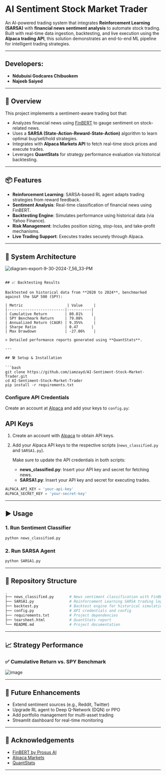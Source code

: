 # AI Sentiment Stock Market Trader

An AI-powered trading system that integrates **Reinforcement Learning (SARSA)** with **financial news sentiment analysis** to automate stock trading. Built with real-time data ingestion, backtesting, and live execution using the **Alpaca trading API**, this solution demonstrates an end-to-end ML pipeline for intelligent trading strategies.

---

## Developers:

- **Ndubuisi Godcares Chibuokem**  
- **Najeeb Saiyed**

---

## 🧠 Overview

This project implements a sentiment-aware trading bot that:

- Analyzes financial news using [FinBERT](https://arxiv.org/abs/2006.08097#:~:text=In%20this%20work%2Cwe%20address%20the%20need%20by%20pretraining,advantage%20of%20FinBERT%20over%20generic%20domain%20BERT%20model.) to gauge sentiment on stock-related news.
- Uses a **SARSA (State-Action-Reward-State-Action)** algorithm to learn optimal buy/sell/hold strategies.
- Integrates with **Alpaca Markets API** to fetch real-time stock prices and execute trades.
- Leverages **QuantStats** for strategy performance evaluation via historical backtesting.

---

## 📦 Features

- **Reinforcement Learning**: SARSA-based RL agent adapts trading strategies from reward feedback.
- **Sentiment Analysis**: Real-time classification of financial news using FinBERT.
- **Backtesting Engine**: Simulates performance using historical data (via Yahoo Finance).
- **Risk Management**: Includes position sizing, stop-loss, and take-profit mechanisms.
- **Live Trading Support**: Executes trades securely through Alpaca.

---

## 🧱 System Architecture

![diagram-export-9-30-2024-7_56_33-PM](https://github.com/user-attachments/assets/2d03325f-891e-4a48-ae69-d7adaec90c41)
```

## 📈 Backtesting Results

Backtested on historical data from **2020 to 2024**, benchmarked against the S&P 500 (SPY):

| Metric                    | Value     |
|--------------------------|-----------|
| Cumulative Return        | 80.81%    |
| SPY Benchmark Return     | 79.08%     |
| Annualized Return (CAGR) | 9.35%%     |
| Sharpe Ratio             | 0.47      |
| Max Drawdown             | -27.06%    |

> Detailed performance reports generated using **QuantStats**.

---

## 🛠 Setup & Installation

```bash
git clone https://github.com/iamzayd/AI-Sentiment-Stock-Market-Trader.git
cd AI-Sentiment-Stock-Market-Trader
pip install -r requirements.txt
```

### Configure API Credentials

Create an account at [Alpaca](https://alpaca.markets/) and add your keys to `config.py`:

## API Keys

1. Create an account with [Alpaca](https://alpaca.markets/) to obtain API keys.

2. Add your Alpaca API keys to the respective scripts (`news_classified.py` and `SARSA1.py`).

   Make sure to update the API credentials in both scripts:
   - **news_classified.py**: Insert your API key and secret for fetching news.
   - **SARSA1.py**: Insert your API key and secret for executing trades.
```python
ALPACA_API_KEY = 'your-api-key'
ALPACA_SECRET_KEY = 'your-secret-key'
```

---

## ▶️ Usage

### 1. Run Sentiment Classifier
```bash
python news_classified.py
```

### 2. Run SARSA Agent
```bash
python SARSA1.py
```

---

## 📂 Repository Structure

```bash
.
├── news_classified.py       # News sentiment classification with FinBERT
├── SARSA1.py                # Reinforcement Learning SARSA trading logic
├── backtest.py              # Backtest engine for historical simulation
├── config.py                # API credentials and config
├── requirements.txt         # Project dependencies
├── tearsheet.html           # QuantStats report
└── README.md                # Project documentation
```

---
## 📈 Strategy Performance

### ✅ Cumulative Return vs. SPY Benchmark
![image](https://github.com/user-attachments/assets/3bf10715-bb39-47a7-8daf-a4c90c1a0be4)

--- 

## 📌 Future Enhancements

- Extend sentiment sources (e.g., Reddit, Twitter)
- Upgrade RL agent to Deep Q-Network (DQN) or PPO
- Add portfolio management for multi-asset trading
- Streamlit dashboard for real-time monitoring

---

## 🙏 Acknowledgements

- [FinBERT by Prosus AI](https://github.com/ProsusAI/finBERT)
- [Alpaca Markets](https://alpaca.markets/)
- [QuantStats](https://github.com/ranaroussi/quantstats)

---
